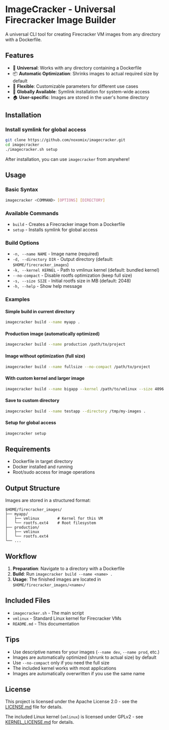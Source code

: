 # ImageCracker - Universal Firecracker Image Builder

A universal CLI tool for creating Firecracker VM images from any directory with a Dockerfile.

## Features

- 🔧 **Universal**: Works with any directory containing a Dockerfile
- 📦 **Automatic Optimization**: Shrinks images to actual required size by default
- 🎯 **Flexible**: Customizable parameters for different use cases
- 🔗 **Globally Available**: Symlink installation for system-wide access
- 🏠 **User-specific**: Images are stored in the user's home directory

## Installation

### Install symlink for global access
```bash
git clone https://github.com/noxomix/imagecracker.git
cd imagecracker
./imagecracker.sh setup
```

After installation, you can use `imagecracker` from anywhere!

## Usage

### Basic Syntax
```bash
imagecracker <COMMAND> [OPTIONS] [DIRECTORY]
```

### Available Commands
- `build` - Creates a Firecracker image from a Dockerfile
- `setup` - Installs symlink for global access

### Build Options
- `-n, --name NAME` - Image name (required)
- `-d, --directory DIR` - Output directory (default: `$HOME/firecracker_images`)
- `-k, --kernel KERNEL` - Path to vmlinux kernel (default: bundled kernel)
- `--no-compact` - Disable rootfs optimization (keep full size)
- `-s, --size SIZE` - Initial rootfs size in MB (default: 2048)
- `-h, --help` - Show help message

### Examples

#### Simple build in current directory
```bash
imagecracker build --name myapp .
```

#### Production image (automatically optimized)
```bash
imagecracker build --name production /path/to/project
```

#### Image without optimization (full size)
```bash
imagecracker build --name fullsize --no-compact /path/to/project
```

#### With custom kernel and larger image
```bash
imagecracker build --name bigapp --kernel /path/to/vmlinux --size 4096 .
```

#### Save to custom directory
```bash
imagecracker build --name testapp --directory /tmp/my-images .
```

#### Setup for global access
```bash
imagecracker setup
```

## Requirements

- Dockerfile in target directory
- Docker installed and running
- Root/sudo access for image operations

## Output Structure

Images are stored in a structured format:

```
$HOME/firecracker_images/
├── myapp/
│   ├── vmlinux        # Kernel for this VM
│   └── rootfs.ext4    # Root filesystem
├── production/
│   ├── vmlinux
│   └── rootfs.ext4
└── ...
```

## Workflow

1. **Preparation**: Navigate to a directory with a Dockerfile
2. **Build**: Run `imagecracker build --name <name> .`
3. **Usage**: The finished images are located in `$HOME/firecracker_images/<name>/`

## Included Files

- `imagecracker.sh` - The main script
- `vmlinux` - Standard Linux kernel for Firecracker VMs
- `README.md` - This documentation

## Tips

- Use descriptive names for your images (`--name dev`, `--name prod`, etc.)
- Images are automatically optimized (shrunk to actual size) by default
- Use `--no-compact` only if you need the full size
- The included kernel works with most applications
- Images are automatically overwritten if you use the same name

## License

This project is licensed under the Apache License 2.0 - see the [LICENSE.md](LICENSE.md) file for details.

The included Linux kernel (`vmlinux`) is licensed under GPLv2 - see [KERNEL_LICENSE.md](KERNEL_LICENSE.md) for details.